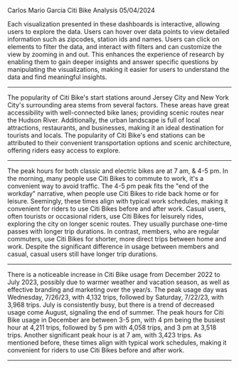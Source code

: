Carlos Mario Garcia 
Citi Bike Analysis
05/04/2024

Each visualization presented in these dashboards is interactive, allowing users to explore the data. Users can hover over data points to view detailed information such as zipcodes, station ids and names. Users can click on elements to filter the data, and interact with filters and can customize the view by zooming in and out. This  enhances the experience of research by enabling them to gain deeper insights and answer specific questions by manipulating the visualizations, making it easier for users to understand the data and find meaningful insights.
________
The popularity of Citi Bike's start stations around Jersey City and New York City's surrounding area stems from several factors. 
These areas have great accessibility with well-connected bike lanes; providing scenic routes near the Hudson River. 
Additionally, the urban landscape is full of local attractions, restaurants, and businesses, making it an ideal destination for tourists and locals.
The popularity of Citi Bike's end stations can be attributed to their convenient transportation options and scenic architecture, offering riders easy access to explore. 
________
The peak hours for both classic and electric bikes are at 7 am, & 4-5 pm. In the morning, many people use Citi Bikes to commute to work, it's a convenient way to avoid traffic. The 4-5 pm peak fits the "end of the workday" narrative, when people use Citi Bikes to ride back home or for leisure. Seemingly, these times align with typical work schedules, making it convenient for riders to use Citi Bikes before and after work. Casual users, often tourists or occasional riders, use Citi Bikes for leisurely rides, exploring the city on longer scenic routes. They usually purchase one-time passes with longer trip durations. In contrast, members, who are regular commuters, use Citi Bikes for shorter, more direct trips between home and work. Despite the significant difference in usage between members and casual, casual users still have longer trip durations.
________
There is a noticeable increase in Citi Bike usage from December 2022 to July 2023, possibly due to warmer weather and vacation season, as well as effective branding and marketing over the year/s. The peak usage day was Wednesday, 7/26/23, with 4,132 trips, followed by Saturday, 7/22/23, with 3,968 trips. July is consistently busy, but there is a trend of decreased usage come August, signaling the end of summer. The peak hours for Citi Bike usage in December are between 3-5 pm, with 4 pm being the busiest hour at 4,211 trips, followed by 5 pm with 4,058 trips, and 3 pm at 3,518 trips. Another significant peak hour is at 7 am, with 3,423 trips. As mentioned before, these times align with typical work schedules, making it convenient for riders to use Citi Bikes before and after work. 
________


